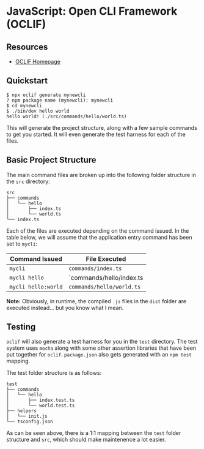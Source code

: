 # JavaScript: Open CLI Framework (OCLIF)

## Resources
- [OCLIF Homepage](https://oclif.io/)

## Quickstart
```(bash)
$ npx oclif generate mynewcli
? npm package name (mynewcli): mynewcli
$ cd mynewcli
$ ./bin/dev hello world
hello world! (./src/commands/hello/world.ts)
```

This will generate the project structure, along with a few sample commands to get you started. It will even generate the test harness for each of the files.

## Basic Project Structure
The main command files are broken up into the following folder structure in the `src` directory:
```(bash)
src
├── commands
│   └── hello
│       ├── index.ts
│       └── world.ts
└── index.ts
```

Each of the files are executed depending on the command issued. In the table below, we will assume that the application entry command has been set to `mycli`:

| Command Issued      | File Executed             |
|-------------------- |-------------------------- |
| `mycli`             | `commands/index.ts`       |
| `mycli hello`       | `commands/hello/index.ts  |
| `mycli hello:world` | `commands/hello/world.ts` |

**Note:** Obviously, in runtime, the compiled `.js` files in the `dist` folder are executed instead... but you know what I mean.

## Testing
`oclif` will also generate a test harness for you in the `test` directory. The test system uses `mocha` along with some other assertion libraries that have been put together for `oclif`. `package.json` also gets generated with an `npm test` mapping.

The test folder structure is as follows:
```(bash)
test
├── commands
│   └── hello
│       ├── index.test.ts
│       └── world.test.ts
├── helpers
│   └── init.js
└── tsconfig.json
```

As can be seen above, there is a 1:1 mapping between the `test` folder structure and `src`, which should make maintenence a lot easier.
